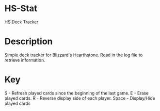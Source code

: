 # HS-Stat
HS Deck Tracker

# Description
Simple deck tracker for Blizzard's Hearthstone. Read in the log file to retrieve information.

# Key
 S - Refresh played cards since the beginning of the last game.
 E - Erase played cards.
 R - Reverse display side of each player.
 Space - Display/Hide played cards
